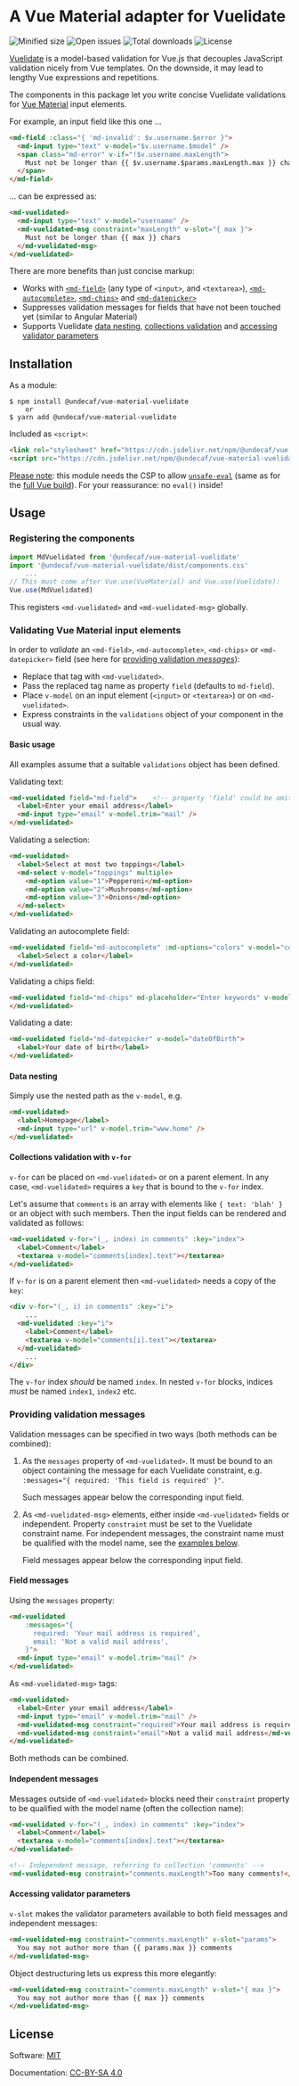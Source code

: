 # A Vue Material adapter for Vuelidate

![Minified size](https://badgen.net/bundlephobia/min/@undecaf/vue-material-vuelidate)
![Open issues](https://badgen.net/github/open-issues/undecaf/vue-material-vuelidate)
![Total downloads](https://badgen.net/npm/dt/@undecaf/vue-material-vuelidate)
![License](https://badgen.net/github/license/undecaf/vue-material-vuelidate)


[Vuelidate](https://vuelidate.js.org/) is a model-based validation for Vue.js
that decouples JavaScript validation nicely from Vue templates. On the downside,
it may lead to lengthy Vue expressions and repetitions.

The components in this package let you write concise Vuelidate
validations for [Vue Material](https://vuematerial.io/) input elements.

For example, an input field like this one ...

```html
<md-field :class="{ 'md-invalid': $v.username.$error }">
  <md-input type="text" v-model="$v.username.$model" />
  <span class="md-error" v-if="!$v.username.maxLength">
    Must not be longer than {{ $v.username.$params.maxLength.max }} chars
  </span>
</md-field>
```

... can be expressed as:

```html
<md-vuelidated>
  <md-input type="text" v-model="username" />
  <md-vuelidated-msg constraint="maxLength" v-slot="{ max }">
    Must not be longer than {{ max }} chars
  </md-vuelidated-msg>
</md-vuelidated>
```

There are more benefits than just concise markup:

+   Works with [`<md-field>`](https://vuematerial.io/components/input) (any type of `<input>`, and `<textarea>`),
    [`<md-autocomplete>`](https://vuematerial.io/components/autocomplete),
    [`<md-chips>`](https://vuematerial.io/components/chips) and
    [`<md-datepicker>`](https://vuematerial.io/components/datepicker)
+   Suppresses validation messages for fields that have not been touched yet (similar to 
    Angular Material)
+   Supports Vuelidate [data nesting](https://vuelidate.js.org/#sub-data-nesting),
    [collections validation](https://vuelidate.js.org/#sub-collections-validation) and
    [accessing validator parameters](https://vuelidate.js.org/#sub-accessing-validator-parameters)


## Installation

As a module:

```shell script
$ npm install @undecaf/vue-material-vuelidate
    or
$ yarn add @undecaf/vue-material-vuelidate
```

Included as `<script>`:

```html
<link rel="stylesheet" href="https://cdn.jsdelivr.net/npm/@undecaf/vue-material-vuelidate/dist/components.css">
<script src="https://cdn.jsdelivr.net/npm/@undecaf/vue-material-vuelidate/dist/components.min.js"></script>
```

<ins>Please note</ins>: this module needs the CSP to allow [`unsafe-eval`](https://developer.mozilla.org/en-US/docs/Web/HTTP/Headers/Content-Security-Policy/script-src)
(same as for the [full Vue build](https://www.fenovice.com/doc/vue/v2/guide/installation.html#CSP-environments)).
For your reassurance: no `eval()` inside!

## Usage

### Registering the components

```javascript 1.8
import MdVuelidated from '@undecaf/vue-material-vuelidate'
import '@undecaf/vue-material-vuelidate/dist/components.css'
    ...
// This must come after Vue.use(VueMaterial) and Vue.use(Vuelidate):
Vue.use(MdVuelidated)
```

This registers `<md-vuelidated>` and `<md-vuelidated-msg>` globally.


### Validating Vue Material input elements

In order to _validate_ an `<md-field>`, `<md-autocomplete>`, `<md-chips>` or `<md-datepicker>` field
(see here for [providing validation _messages_](#providing-validation-messages)):

+   Replace that tag with `<md-vuelidated>`.
+   Pass the replaced tag name as property `field` (defaults to `md-field`).
+   Place `v-model` on an input element (`<input>` or `<textarea>`) or on 
    `<md-vuelidated>`.
+   Express constraints in the `validations` object of your component in the usual way.


#### Basic usage

All examples assume that a suitable `validations` object has been defined.

Validating text:

```html
<md-vuelidated field="md-field">    <!-- property 'field' could be omitted here -->
  <label>Enter your email address</label>
  <md-input type="email" v-model.trim="mail" />
</md-vuelidated>
```

Validating a selection:

```html
<md-vuelidated>
  <label>Select at most two toppings</label>
  <md-select v-model="toppings" multiple>
    <md-option value="1">Pepperoni</md-option>
    <md-option value="2">Mushrooms</md-option>
    <md-option value="3">Onions</md-option>
  </md-select>
</md-vuelidated>
```

Validating an autocomplete field:

```html
<md-vuelidated field="md-autocomplete" :md-options="colors" v-model="color">
  <label>Select a color</label>
</md-vuelidated>
```

Validating a chips field:

```html
<md-vuelidated field="md-chips" md-placeholder="Enter keywords" v-model="keywords">
</md-vuelidated>
```

Validating a date:

```html
<md-vuelidated field="md-datepicker" v-model="dateOfBirth">
  <label>Your date of birth</label>
</md-vuelidated>
```


#### Data nesting

Simply use the nested path as the `v-model`, e.g.

```html
<md-vuelidated>
  <label>Homepage</label>
  <md-input type="url" v-model.trim="www.home" />
</md-vuelidated>
```


#### Collections validation with `v-for`

`v-for` can be placed on `<md-vuelidated>` or on a parent element. In any case, `<md-vuelidated>`
requires a `key` that is bound to the `v-for` index.

Let's assume that `comments` is an array with elements like `{ text: 'blah' }` or an object with 
such members. Then the input fields can be rendered and validated as follows:

```html
<md-vuelidated v-for="(_, index) in comments" :key="index">
  <label>Comment</label>
  <textarea v-model="comments[index].text"></textarea>
</md-vuelidated>
```

If `v-for` is on a parent element then `<md-vuelidated>` needs a copy of the `key`:

```html
<div v-for="(_, i) in comments" :key="i">
    ...
  <md-vuelidated :key="i">
    <label>Comment</label>
    <textarea v-model="comments[i].text"></textarea>
  </md-vuelidated>
    ...
</div>
```

The `v-for` index _should_ be named `index`. In nested `v-for` blocks, indices _must_ be named
`index1`, `index2` etc.  


### Providing validation messages

Validation messages can be specified in two ways (both methods can be combined):

1.  As the `messages` property of `<md-vuelidated>`.
    It must be bound to an object containing the message for each Vuelidate
    constraint, e.g. `:messages="{ required: 'This field is required' }"`.
    
    Such messages appear below the corresponding input field.

1.  As `<md-vuelidated-msg>` elements, either inside `<md-vuelidated>` fields or independent.
    Property `constraint` must be set to the Vuelidate constraint name. For independent messages,
    the constraint name must be qualified with the model name, see the
    [examples below](#independent-messages).
    
    Field messages appear below the corresponding input field.  


#### Field messages

Using the `messages` property:

```html
<md-vuelidated
    :messages="{ 
      required: 'Your mail address is required',
      email: 'Not a valid mail address',
    }">
  <md-input type="email" v-model.trim="mail" />
</md-vuelidated>
```

As `<md-vuelidated-msg>` tags:

```html
<md-vuelidated>
  <label>Enter your email address</label>
  <md-input type="email" v-model.trim="mail" />
  <md-vuelidated-msg constraint="required">Your mail address is required</md-vuelidated-msg>
  <md-vuelidated-msg constraint="email">Not a valid mail address</md-vuelidated-msg>
</md-vuelidated>
```

Both methods can be combined.


#### Independent messages

Messages outside of `<md-vuelidated>` blocks need their `constraint` property to be qualified 
with the model name (often the collection name):

```html
<md-vuelidated v-for="(_, index) in comments" :key="index">
  <label>Comment</label>
  <textarea v-model="comments[index].text"></textarea>
</md-vuelidated>

<!-- Independent message, referring to collection 'comments' -->
<md-vuelidated-msg constraint="comments.maxLength">Too many comments!</md-vuelidated-msg>
```


#### Accessing validator parameters

`v-slot` makes the validator parameters available to both field messages and independent messages:

```html
<md-vuelidated-msg constraint="comments.maxLength" v-slot="params">
  You may not author more than {{ params.max }} comments
</md-vuelidated-msg>
``` 

Object destructuring lets us express this more elegantly:

```html
<md-vuelidated-msg constraint="comments.maxLength" v-slot="{ max }">
  You may not author more than {{ max }} comments
</md-vuelidated-msg>
``` 


## License

Software: [MIT](http://opensource.org/licenses/MIT)

Documentation: [CC-BY-SA 4.0](http://creativecommons.org/licenses/by-sa/4.0/)
